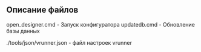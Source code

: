 ## Описание файлов 

open_designer.cmd - Запуск конфигуратора
updatedb.cmd - Обновление базы данных

./tools/json/vrunner.json - файл настроек vrunner

 